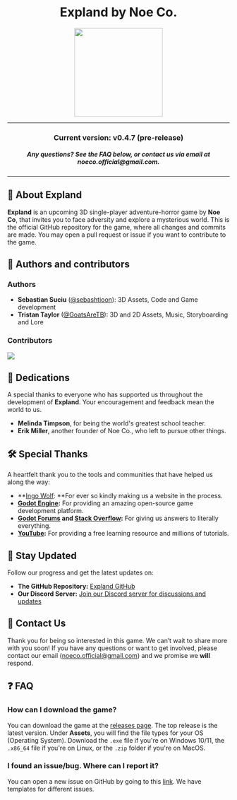 <h1 align="center">Expland by Noe Co.</h1>
<p align="center">
	<img align="center" src="/Textures/Icons/Expland-icon.png" width="200" height="200"/>
 
</p>

---
<h3 align="center">Current version: v0.4.7 (pre-release)</h3>
<h5 align="center">Any questions? See the FAQ below, or contact us via email at <i>noeco.official@gmail.com.</i></h5>
  
---

## 📜 About Expland
**Expland** is an upcoming 3D single-player adventure-horror game by **Noe Co**, that invites you to face adversity and explore a mysterious world.
This is the official GitHub repository for the game, where all changes and commits are made. You may open a pull request or issue if you want to contribute to the game.

## 👥 Authors and contributors

### Authors

- **Sebastian Suciu** ([@sebashtioon](https://github.com/sebashtioon)): 3D Assets, Code and Game development
- **Tristan Taylor** ([@GoatsAreTB](https://github.com/GoatsAreTB)): 3D and 2D Assets, Music, Storyboarding and Lore

### Contributors
<a href="https://github.com/NoeCoOfficial/Expland/graphs/contributors">
  <img src="https://contrib.rocks/image?repo=NoeCoOfficial/Expland" />
</a>

## 🎨 Dedications

A special thanks to everyone who has supported us throughout the development of **Expland**. Your encouragement and feedback mean the world to us.

- **Melinda Timpson**, for being the world's greatest school teacher.
- **Erik Miller**, another founder of Noe Co., who left to pursue other things.

## 🛠 Special Thanks

A heartfelt thank you to the tools and communities that have helped us along the way:

- **[Ingo Wolf](https://github.com/Inglan): **For ever so kindly making us a website in the process.
- **[Godot Engine](https://godotengine.org/):** For providing an amazing open-source game development platform.
- **[Godot Forums](https://forum.godotengine.org/) and [Stack Overflow](https://stackoverflow.com/):** For giving us answers to literally everything.
- **[YouTube](https://youtube.com):** For providing a free learning resource and millions of tutorials.

## 📢 Stay Updated

Follow our progress and get the latest updates on:

- **The GitHub Repository:** [Expland GitHub](https://github.com/sebashtioon/Expland)
- **Our Discord Server:** [Join our Discord server for discussions and updates](https://discord.gg/QNgcKCAJn3)
## 📧 Contact Us
Thank you for being so interested in this game. We can’t wait to share more with you soon! If you have any questions or want to get involved, please contact our email (noeco.official@gmail.com) and we promise we **will** respond.


## ❓ FAQ

### How can I download the game?
You can download the game at the [releases page](https://github.com/sebashtioon/Expland/releases/). The top release is the latest version. Under **Assets**, you will find the file types for your OS (Operating System). Download the `.exe` file if you're on Windows 10/11, the `.x86_64` file if you're on Linux, or the `.zip` folder if you're on MacOS.

### I found an issue/bug. Where can I report it?
You can open a new issue on GitHub by going to this [link](https://github.com/NoeCoOfficial/Expland/issues/new/choose). We have templates for different issues.
